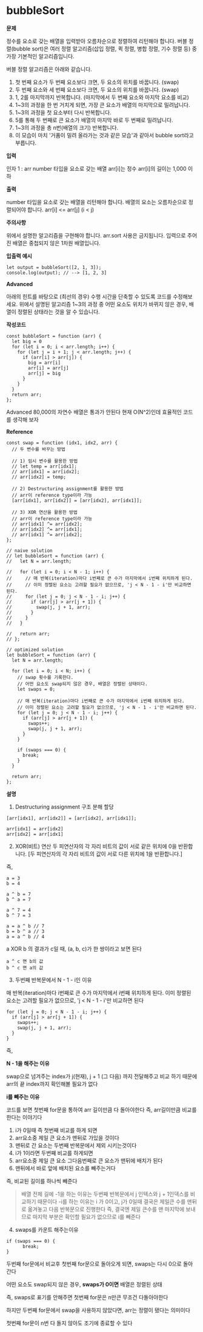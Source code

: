 # bubbleSort

**문제**

정수를 요소로 갖는 배열을 입력받아 오름차순으로 정렬하여 리턴해야 합니다.
버블 정렬(bubble sort)은 여러 정렬 알고리즘(삽입 정렬, 퀵 정렬, 병합 정렬, 기수 정렬 등) 중 가장 기본적인 알고리즘입니다.

버블 정렬 알고리즘은 아래와 같습니다.

1. 첫 번째 요소가 두 번째 요소보다 크면, 두 요소의 위치를 바꿉니다. (swap)
2. 두 번째 요소와 세 번째 요소보다 크면, 두 요소의 위치를 바꿉니다. (swap)
3. 1, 2를 마지막까지 반복합니다. (마지막에서 두 번째 요소와 마지막 요소를 비교)
4. 1~3의 과정을 한 번 거치게 되면, 가장 큰 요소가 배열의 마지막으로 밀려납니다.
5. 1~3의 과정을 첫 요소부터 다시 반복합니다.
6. 5를 통해 두 번째로 큰 요소가 배열의 마지막 바로 두 번째로 밀려납니다.
7. 1~3의 과정을 총 n번(배열의 크기) 반복합니다.
8. 이 모습이 마치 '거품이 밀려 올라가는 것과 같은 모습'과 같아서 bubble sort라고 부릅니다.

**입력**

인자 1 : arr
number 타입을 요소로 갖는 배열
arr[i]는 정수
arr[i]의 길이는 1,000 이하

**출력**

number 타입을 요소로 갖는 배열을 리턴해야 합니다.
배열의 요소는 오름차순으로 정렬되어야 합니다.
arr[i] <= arr[j] (i < j)

**주의사항**

위에서 설명한 알고리즘을 구현해야 합니다.
arr.sort 사용은 금지됩니다.
입력으로 주어진 배열은 중첩되지 않은 1차원 배열입니다.

**입출력 예시**

```
let output = bubbleSort([2, 1, 3]);
console.log(output); // --> [1, 2, 3]
```

**Advanced**

아래의 힌트를 바탕으로 (최선의 경우) 수행 시간을 단축할 수 있도록 코드를 수정해보세요.
위에서 설명된 알고리즘 1~3의 과정 중 어떤 요소도 위치가 바뀌지 않은 경우, 배열이 정렬된 상태라는 것을 알 수 있습니다.

**작성코드**

```
const bubbleSort = function (arr) {
  let big = 0
  for (let i = 0; i < arr.length; i++) {
    for (let j = i + 1; j < arr.length; j++) {
      if (arr[i] > arr[j]) {
        big = arr[i]
        arr[i] = arr[j]
        arr[j] = big
      }
    }
  }
  return arr;
};
```

Advanced 80,000의 자연수 배열은 통과가 안된다
현재 O(N^2)인데 효율적인 코드를 생각해 보자

**Reference**

```
const swap = function (idx1, idx2, arr) {
  // 두 변수를 바꾸는 방법

  // 1) 임시 변수를 활용한 방법
  // let temp = arr[idx1];
  // arr[idx1] = arr[idx2];
  // arr[idx2] = temp;

  // 2) Destructuring assignment를 활용한 방법
  // arr이 reference type이라 가능
  [arr[idx1], arr[idx2]] = [arr[idx2], arr[idx1]];

  // 3) XOR 연산을 활용한 방법
  // arr이 reference type이라 가능
  // arr[idx1] ^= arr[idx2];
  // arr[idx2] ^= arr[idx1];
  // arr[idx1] ^= arr[idx2];
};

// naive solution
// let bubbleSort = function (arr) {
//   let N = arr.length;

//   for (let i = 0; i < N - 1; i++) {
//     // 매 반복(iteration)마다 i번째로 큰 수가 마지막에서 i번째 위치하게 된다.
//     // 이미 정렬된 요소는 고려할 필요가 없으므로, 'j < N - 1 - i'만 비교하면 된다.
//     for (let j = 0; j < N - 1 - i; j++) {
//       if (arr[j] > arr[j + 1]) {
//         swap(j, j + 1, arr);
//       }
//     }
//   }

//   return arr;
// };

// optimized solution
let bubbleSort = function (arr) {
  let N = arr.length;

  for (let i = 0; i < N; i++) {
    // swap 횟수를 기록한다.
    // 어떤 요소도 swap되지 않은 경우, 배열은 정렬된 상태이다.
    let swaps = 0;

    // 매 반복(iteration)마다 i번째로 큰 수가 마지막에서 i번째 위치하게 된다.
    // 이미 정렬된 요소는 고려할 필요가 없으므로, 'j < N - 1 - i'만 비교하면 된다.
    for (let j = 0; j < N - 1 - i; j++) {
      if (arr[j] > arr[j + 1]) {
        swaps++;
        swap(j, j + 1, arr);
      }
    }

    if (swaps === 0) {
      break;
    }
  }

  return arr;
};
```

**설명**

1. Destructuring assignment 구조 분해 할당

```
[arr[idx1], arr[idx2]] = [arr[idx2], arr[idx1]];

arr[idx1] = arr[idx2]
arr[idx2] = arr[idx1]
```

2. XOR(비트) 연산
   두 피연산자의 각 자리 비트의 값이 서로 같은 위치에 0을 반환합니다.
   [두 피연산자의 각 자리 비트의 값이 서로 다른 위치에 1을 반환합니다.]

즉,

```
a = 3
b = 4

a ^ b = 7
b ^ a = 7

a ^ 7 = 4
b ^ 7 = 3
```

```
a = a ^ b // 7
b = b ^ a // 3
a = a ^ b // 4
```

a XOR b 의 결과가 c일 때, (a, b, c)가 한 쌍이라고 보면 된다

```
a ^ c 면 b의 값
b ^ c 면 a의 값
```

3. 두번째 반복문에서 N - 1 - i인 이유

매 반복(iteration)마다 i번째로 큰 수가 마지막에서 i번째 위치하게 된다.
이미 정렬된 요소는 고려할 필요가 없으므로, 'j < N - 1 - i'만 비교하면 된다

```
for (let j = 0; j < N - 1 - i; j++) {
  if (arr[j] > arr[j + 1]) {
    swaps++;
    swap(j, j + 1, arr);
  }
}
```

즉,

**N - 1을 해주는 이유**

swap으로 넘겨주는 index가 j(현재), j + 1 (그 다음) 까지 전달해주고 비교 하기 때문에 arr의 끝 index까지 확인해볼 필요가 없다

**i를 빼주는 이유**

코드를 보면 첫번째 for문을 통하여 arr 길이만큼 다 돌아야한다
즉, arr길이만큼 비교를 한다는 이야기다

1. i가 0일때 즉 첫번째 비교를 하게 되면
2. arr요소중 제일 큰 요소가 맨뒤로 가있을 것이다
3. 맨뒤로 간 요소는 두번째 반복문에서 제외 시키는것이다
4. i가 1이라면 두번째 비교를 하게되면
5. arr요소중 제일 큰 요소 그다음번째로 큰 요소가 맨뒤에 배치가 된다
6. 맨뒤에서 바로 앞에 배치된 요소를 빼주는거다

즉, 비교된 길이를 하나씩 빼준다

> 배열 전체 길에 -1을 하는 이유는 두번째 반복문에서 j 인텍스와 j + 1인덱스를 비교하기 때문이다
> -i를 하는 이유는 i 가 0이고, j가 0일때 결국은 제일큰 수를 맨뒤로 옮겨놓고 다음 반복문으로 진행한다
> 즉, 결국엔 제일 큰수를 맨 마지막에 보내므로 마지막 부분은 확인할 필요가 없으므로 i를 빼준다

4. swaps를 카운트 해주는이유

```
if (swaps === 0) {
      break;
}
```

두번째 for문에서 비교후 첫번째 for문으로 돌아오게 되면,
swaps는 다시 0으로 돌아간다

어떤 요소도 swap되지 않은 경우, **swaps가 0이면**
배열은 정렬된 상태

즉, swaps로 표기를 안해주면
첫번째 for문은 n만큰 무조건 다돌아야한다

하지만 두번째 for문에서 swap을 사용하지 않았다면,
arr는 정렬이 됐다는 의미이다

첫번째 for문이 n번 다 돌지 않아도 조기에 종료할 수 있다
